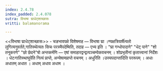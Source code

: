 ```yaml
---
index: 2.4.78
index_padded: 2.4.078
sutra: विभाषा घ्राधेट्शाच्छासः
vritti: balamanorama

---
```

<<विभाषा घ्राधेट्शाच्छासः>> - चङभावपक्षे विशेषमाह —  विभाषा घ्रा ।ण्यक्षत्रियार्षे॑त्यतो लुगित्यनुवर्तते,गातिस्थे॑त्यतः सिचः परस्मैपदेष्विति, तदाह —  एभ्य इति । "घ्रा गन्धोपादाने" "धेट् पाने" "शो तनूकरणे" "छो छेदने"षो अन्तकर्मणि — एषां समाहारद्वन्द्वत्पञ्चम्येकवचनम् । शोप्रभृतीनां कृतात्त्वानां निर्देशः । धेटःगातिस्थाघुपे॑ति नित्यं प्राप्ते, अन्येषामप्राप्ते वचनम् । अधुरिति ।उस्यपदान्ता॑दिति पररूपम् । अधाः अधातम् अधात । अधाम् अधाव अधाम ।
